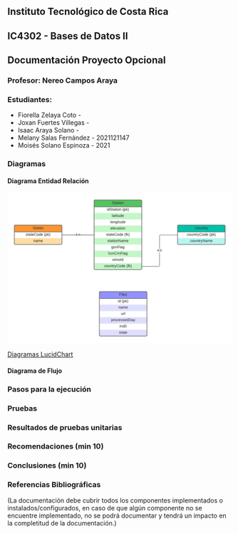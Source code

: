 ## **Instituto Tecnológico de Costa Rica**  
## **IC4302 - Bases de Datos II** 
## **Documentación Proyecto Opcional** 
### **Profesor**: Nereo Campos Araya <br> 
### **Estudiantes**: 
* Fiorella Zelaya Coto -
* Joxan Fuertes Villegas -
* Isaac Araya Solano -
* Melany Salas Fernández - 2021121147 
* Moisés Solano Espinoza - 2021

### **Diagramas**

#### Diagrama Entidad Relación
![DiagramaER](Resources/Proyecto%20Opcional%20Bases%202.png)

[Diagramas LucidChart](https://lucid.app/lucidchart/1471d6bb-d75f-4f22-af71-f25823766e56/edit?viewport_loc=57%2C62%2C2127%2C877%2C0_0&invitationId=inv_534ef551-eae1-471f-8f29-38809b47fe84)

#### Diagrama de Flujo

### **Pasos para la ejecución**

### **Pruebas**

### **Resultados de pruebas unitarias**

### **Recomendaciones** (min 10)

### **Conclusiones** (min 10)

### **Referencias Bibliográficas**


(La documentación debe cubrir todos los componentes implementados o instalados/configurados, 
en caso de que algún componente no se encuentre implementado, no se podrá documentar y 
tendrá un impacto en la completitud de la documentación.)
